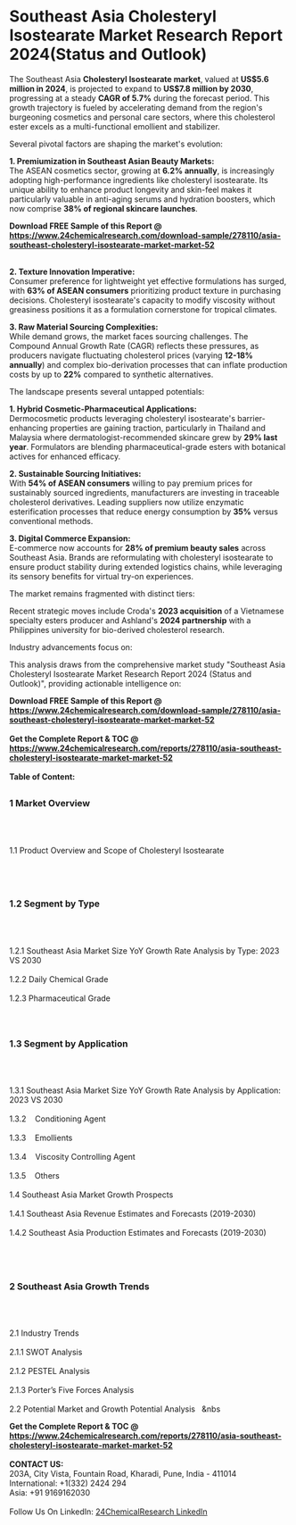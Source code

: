 <h1>Southeast Asia Cholesteryl Isostearate Market Research Report 2024(Status and Outlook)</h1><p>The Southeast Asia <strong>Cholesteryl Isostearate market</strong>, valued at <strong>US$5.6 million in 2024</strong>, is projected to expand to <strong>US$7.8 million by 2030</strong>, progressing at a steady <strong>CAGR of 5.7%</strong> during the forecast period. This growth trajectory is fueled by accelerating demand from the region's burgeoning cosmetics and personal care sectors, where this cholesterol ester excels as a multi-functional emollient and stabilizer.</p><p>Several pivotal factors are shaping the market's evolution:</p><p><strong>1. Premiumization in Southeast Asian Beauty Markets:</strong><br>
The ASEAN cosmetics sector, growing at <strong>6.2% annually</strong>, is increasingly adopting high-performance ingredients like cholesteryl isostearate. Its unique ability to enhance product longevity and skin-feel makes it particularly valuable in anti-aging serums and hydration boosters, which now comprise <strong>38% of regional skincare launches</strong>.</p><div><b>Download FREE Sample of this Report @ 
            <a href="https://www.24chemicalresearch.com/download-sample/278110/asia-southeast-cholesteryl-isostearate-market-market-52">
            https://www.24chemicalresearch.com/download-sample/278110/asia-southeast-cholesteryl-isostearate-market-market-52</a></b></div><br><p><strong>2. Texture Innovation Imperative:</strong><br>
Consumer preference for lightweight yet effective formulations has surged, with <strong>63% of ASEAN consumers</strong> prioritizing product texture in purchasing decisions. Cholesteryl isostearate's capacity to modify viscosity without greasiness positions it as a formulation cornerstone for tropical climates.</p><p><strong>3. Raw Material Sourcing Complexities:</strong><br>
While demand grows, the market faces sourcing challenges. The Compound Annual Growth Rate (CAGR) reflects these pressures, as producers navigate fluctuating cholesterol prices (varying <strong>12-18% annually</strong>) and complex bio-derivation processes that can inflate production costs by up to <strong>22%</strong> compared to synthetic alternatives.</p><p>The landscape presents several untapped potentials:</p><p><strong>1. Hybrid Cosmetic-Pharmaceutical Applications:</strong><br>
Dermocosmetic products leveraging cholesteryl isostearate's barrier-enhancing properties are gaining traction, particularly in Thailand and Malaysia where dermatologist-recommended skincare grew by <strong>29% last year</strong>. Formulators are blending pharmaceutical-grade esters with botanical actives for enhanced efficacy.</p><p><strong>2. Sustainable Sourcing Initiatives:</strong><br>
With <strong>54% of ASEAN consumers</strong> willing to pay premium prices for sustainably sourced ingredients, manufacturers are investing in traceable cholesterol derivatives. Leading suppliers now utilize enzymatic esterification processes that reduce energy consumption by <strong>35%</strong> versus conventional methods.</p><p><strong>3. Digital Commerce Expansion:</strong><br>
E-commerce now accounts for <strong>28% of premium beauty sales</strong> across Southeast Asia. Brands are reformulating with cholesteryl isostearate to ensure product stability during extended logistics chains, while leveraging its sensory benefits for virtual try-on experiences.</p><p>The market remains fragmented with distinct tiers:</p><p>Recent strategic moves include Croda's <strong>2023 acquisition</strong> of a Vietnamese specialty esters producer and Ashland's <strong>2024 partnership</strong> with a Philippines university for bio-derived cholesterol research.</p><p>Industry advancements focus on:</p><p>This analysis draws from the comprehensive market study "Southeast Asia Cholesteryl Isostearate Market Research Report 2024 (Status and Outlook)", providing actionable intelligence on:</p><div><b>Download FREE Sample of this Report @ 
            <a href="https://www.24chemicalresearch.com/download-sample/278110/asia-southeast-cholesteryl-isostearate-market-market-52">
            https://www.24chemicalresearch.com/download-sample/278110/asia-southeast-cholesteryl-isostearate-market-market-52</a></b></div><br><div><b>Get the Complete Report & TOC @ 
            <a href="https://www.24chemicalresearch.com/reports/278110/asia-southeast-cholesteryl-isostearate-market-market-52">
            https://www.24chemicalresearch.com/reports/278110/asia-southeast-cholesteryl-isostearate-market-market-52</a></b></div><br>
            <b>Table of Content:</b><p><h2><span style="font-size:16px"><strong>1 Market Overview&nbsp;&nbsp; &nbsp;</strong></span></h2><br />
<br />
<p>1.1 Product Overview and Scope of Cholesteryl Isostearate&nbsp;</p><br />
<br />
<h2><strong><span style="font-size:16px">1.2 Segment by Type&nbsp;&nbsp; &nbsp;</span></strong></h2><br />
<br />
<p>1.2.1 Southeast Asia Market Size YoY Growth Rate Analysis by Type: 2023 VS 2030&nbsp;&nbsp; &nbsp;<br /><br />
1.2.2 Daily Chemical Grade&nbsp;&nbsp; &nbsp;<br /><br />
1.2.3 Pharmaceutical Grade<br /><br />
<br />
<h2><span style="font-size:16px"><strong>1.3 Segment by Application&nbsp;&nbsp;</strong></span></h2><br />
<br />
<p>1.3.1 Southeast Asia Market Size YoY Growth Rate Analysis by Application: 2023 VS 2030&nbsp;&nbsp; &nbsp;<br /><br />
1.3.2&nbsp;&nbsp; &nbsp;Conditioning Agent<br /><br />
1.3.3&nbsp;&nbsp; &nbsp;Emollients<br /><br />
1.3.4&nbsp;&nbsp; &nbsp;Viscosity Controlling Agent<br /><br />
1.3.5&nbsp;&nbsp; &nbsp;Others<br /><br />
1.4 Southeast Asia Market Growth Prospects&nbsp;&nbsp; &nbsp;<br /><br />
1.4.1 Southeast Asia Revenue Estimates and Forecasts (2019-2030)&nbsp;&nbsp; &nbsp;<br /><br />
1.4.2 Southeast Asia Production Estimates and Forecasts (2019-2030)&nbsp;&nbsp;</p><br />
<br />
<h2><span style="font-size:16px"><strong>2 Southeast Asia Growth Trends&nbsp;&nbsp; &nbsp;</strong></span></h2><br />
<br />
<p>2.1 Industry Trends&nbsp;&nbsp; &nbsp;<br /><br />
2.1.1 SWOT Analysis&nbsp;&nbsp; &nbsp;<br /><br />
2.1.2 PESTEL Analysis&nbsp;&nbsp; &nbsp;<br /><br />
2.1.3 Porter&rsquo;s Five Forces Analysis&nbsp;&nbsp; &nbsp;<br /><br />
2.2 Potential Market and Growth Potential Analysis&nbsp;&nbsp; &nbs</p><div><b>Get the Complete Report & TOC @ 
            <a href="https://www.24chemicalresearch.com/reports/278110/asia-southeast-cholesteryl-isostearate-market-market-52">
            https://www.24chemicalresearch.com/reports/278110/asia-southeast-cholesteryl-isostearate-market-market-52</a></b></div><br><b>CONTACT US:</b><br>
            203A, City Vista, Fountain Road, Kharadi, Pune, India - 411014<br>
            International: +1(332) 2424 294<br>
            Asia: +91 9169162030 <br><br>
            Follow Us On LinkedIn: <a href="https://www.linkedin.com/company/24chemicalresearch/">24ChemicalResearch LinkedIn</a>